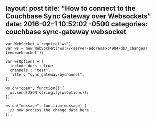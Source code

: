 layout: post
title:  "How to connect to the Couchbase Sync Gateway over Websockets"
date:   2016-02-1 10:52:02 -0500
categories: couchbase sync-gateway websocket
---

```
var WebSocket = require('ws');
var ws = new WebSocket('ws://<server-address>:4984/db/_changes?feed=websocket');

var wsOptions = {
  include_docs : true,
  channels : "test",
  filter: "sync_gateway/bychannel",
};

ws.on("open", function() {
  ws.send(JSON.stringify(wsOptions));
});

ws.on("message", function(message) {
  // now process the change data here...
});
```
